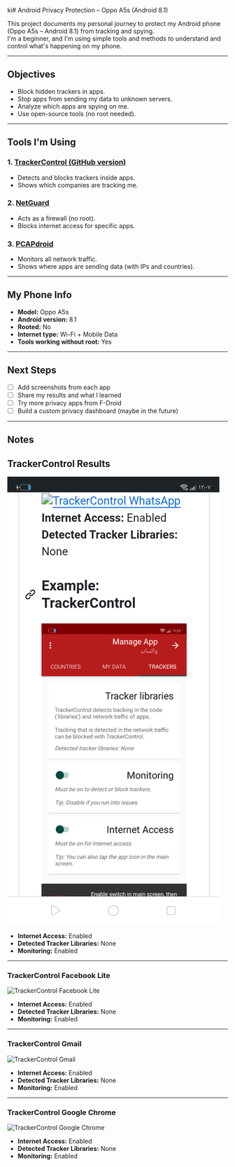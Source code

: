 ki# Android Privacy Protection – Oppo A5s (Android 8.1)

This project documents my personal journey to protect my Android phone (Oppo A5s – Android 8.1) from tracking and spying.  
I'm a beginner, and I'm using simple tools and methods to understand and control what's happening on my phone.

---

## Objectives

- Block hidden trackers in apps.
- Stop apps from sending my data to unknown servers.
- Analyze which apps are spying on me.
- Use open-source tools (no root needed).

---

## Tools I'm Using

### 1. [TrackerControl (GitHub version)](https://play.google.com/store/apps/details?id=net.kollnig.missioncontrol.fdroid)
- Detects and blocks trackers inside apps.
- Shows which companies are tracking me.

### 2. [NetGuard](https://play.google.com/store/apps/details?id=eu.faircode.netguard)
- Acts as a firewall (no root).
- Blocks internet access for specific apps.

### 3. [PCAPdroid](https://play.google.com/store/apps/details?id=app.greyshirts.pcapdroid)
- Monitors all network traffic.
- Shows where apps are sending data (with IPs and countries).

---

## My Phone Info

- **Model:** Oppo A5s  
- **Android version:** 8.1  
- **Rooted:** No  
- **Internet type:** Wi-Fi + Mobile Data  
- **Tools working without root:** Yes

---

## Next Steps

- [ ] Add screenshots from each app
- [ ] Share my results and what I learned
- [ ] Try more privacy apps from F-Droid
- [ ] Build a custom privacy dashboard (maybe in the future)

---

## Notes

## TrackerControl Results

![TrackerControl WhatsApp](screenshots/Screenshot_2025-05-08-12-07-50-15.png)

- **Internet Access:** Enabled  
- **Detected Tracker Libraries:** None  
- **Monitoring:** Enabled

---

### TrackerControl Facebook Lite
![TrackerControl Facebook Lite](screenshots/Screenshot_FacebookLite.png)

- **Internet Access:** Enabled  
- **Detected Tracker Libraries:** None  
- **Monitoring:** Enabled

---

### TrackerControl Gmail
![TrackerControl Gmail](screenshots/Screenshot_Gmail.png)

- **Internet Access:** Enabled  
- **Detected Tracker Libraries:** None  
- **Monitoring:** Enabled

---

### TrackerControl Google Chrome
![TrackerControl Google Chrome](screenshots/Screenshot_Chrome.png)

- **Internet Access:** Enabled  
- **Detected Tracker Libraries:** None  
- **Monitoring:** Enabled

